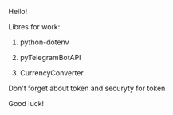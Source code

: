 Hello!

Libres for work:

1. python-dotenv

2. pyTelegramBotAPI

3. CurrencyConverter

Don't forget about token and securyty for token

Good luck!
